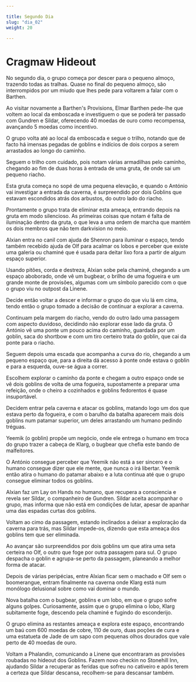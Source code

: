 ```yaml
---

title: Segundo Dia
slug: "dia_02"
weight: 20

---
```


# Cragmaw Hideout

No segundo dia, o grupo começa por descer para o pequeno almoço, trazendo todas as tralhas.
Quase no final do pequeno almoço, são interrompidos por um miudo que lhes pede para voltarem a falar com o Barthen.

Ao visitar novamente a Barthen's Provisions, Elmar Barthen pede-lhe que voltem ao local da emboscada e investiguem o que se poderá ter passado com Gundren e Sildar, oferecendo 40 moedas de ouro como recompensa, avançando 5 moedas como incentivo.

O grupo volta até ao local da emboscada e segue o trilho, notando que de facto há imensas pegadas de goblins e indícios de dois corpos a serem arrastados ao longo do caminho.

Seguem o trilho com cuidado, pois notam várias armadilhas pelo caminho, chegando ao fim de duas horas à entrada de uma gruta, de onde sai um pequeno riacho.

Esta gruta começa no sopé de uma pequena elevação, e quando o António vai investigar a entrada da caverna, é surpreendido por dois Goblins que estavam escondidos atrás dos arbustos, do outro lado do riacho.

Prontamente o grupo trata de eliminar esta ameaça, entrando depois na gruta em modo silencioso. As primeiras coisas que notam é falta de iluminação dentro da gruta, o que leva a uma ordem de marcha que mantém os dois membros que não tem darkvision no meio.

Alxian entra no canil com ajuda de Shenron para iluminar o espaço, tendo também recebido ajuda de Olf para acalmar os lobos e perceber que existe uma galeria ou chaminé que é usada para deitar lixo fora a partir de algum espaço superior.

Usando pitões, corda e destreza, Alxian sobe pela chaminé, chegando a um espaço aboborado, onde vê um bugbear, o brilho de uma fogueira e um grande monte de provisões, algumas com um símbolo parecido com o que o grupo viu no outpost da Linene.

Decide então voltar a descer e informar o grupo do que viu lá em cima, tendo então o grupo tomado a decisão de continuar a explorar a caverna.

Continuam pela margem do riacho, vendo do outro lado uma passagem com aspecto duvidoso, decidindo não explorar esse lado da gruta. O António vê uma ponte um pouco acima do caminho, guardada por um goblin, saca do shortbow e com um tiro certeiro trata do goblin, que cai da ponte para o riacho.

Seguem depois uma escada que acompanha a curva do rio, chegando a um pequeno espaço que, para a direita dá acesso à ponte onde estava o goblin e para a esquerda, ouve-se água a correr.

Escolhem explorar o caminho da ponte e chegam a outro espaço onde se vê dois goblins de volta de uma fogueira, supostamente a preparar uma refeição, onde o cheiro a cozinhados e goblins fedorentos é quase insuportável.

Decidem entrar pela caverna e atacar os goblins, matando logo um dos que estava perto da fogueira, e com o barulho da batalha aparecem mais dois goblins num patamar superior, um deles arrastando um humano pedindo tréguas.

Yeemik (o goblin) propõe um negócio, onde ele entrega o humano em troca do grupo trazer a cabeça de Klarg, o bugbear que chefia este bando de malfeitores.

O António consegue perceber que Yeemik não está a ser sincero e o humano consegue dizer que ele mente, que nunca o irá libertar. Yeemik então atira o humano do patamar abaixo e a luta continua até que o grupo consegue eliminar todos os goblins.

Alxian faz um Lay on Hands no humano, que recupera a consciencia e revela ser Sildar, o companheiro de Gundren. Sildar aceita acompanhar o grupo, mas informa que não está em condições de lutar, apesar de apanhar uma das espadas curtas dos goblins.

Voltam ao cimo da passagem, estando inclinados a deixar a exploração da caverna para trás, mas Sildar impede-os, dizendo que esta ameaça dos goblins tem que ser eliminada.

Ao avançar são surpreendidos por dois goblins um que atira uma seta certeira no Olf, o outro que foge por outra passagem para sul. O grupo despacha o goblin e agrupa-se perto da passagem, planeando a melhor forma de atacar.

Depois de várias peripécias, entre Alxian ficar sem o machado e Olf sem o boomerangue, entram finalmente na caverna onde Klarg está num monólogo delusional sobre como vai dominar o mundo.

Nova batalha com o bugbear, goblins e um lobo, em que o grupo sofre alguns golpes. Curiosamente, assim que o grupo elimina o lobo, Klarg subitamente foge, descendo pela chaminé e fugindo do esconderijo.

O grupo elimina as restantes ameaça e explora este espaço, encontrando um baú com 600 moedas de cobre,  110 de ouro, duas poções de cura e uma estatueta de Jade de um sapo com pequenas olhos dourados que vale perto de 40 moedas de ouro.



Voltam a Phalandin, comunicando a Linene que encontraram as provisões roubadas no hideout dos Goblins. Fazem novo checkin no Stonehill Inn, ajudando Sildar a recuperar as feridas que sofreu no cativeiro e após terem a certeza que Sildar descansa, recolhem-se para descansar também.
